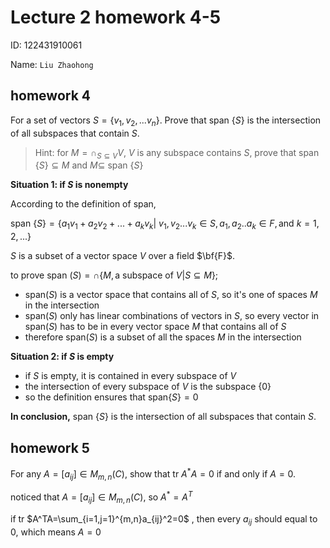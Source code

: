 # Lecture 2 homework 4-5

ID: 122431910061

Name: `Liu Zhaohong`

## homework 4

For a set of vectors $S=\lbrace v_1,v_2,...v_n \rbrace$.  Prove that span $\lbrace S \rbrace$ is the intersection of all subspaces that contain $S$.

>Hint: for $M=\cap_{S\subseteq V} V$, $V$ is any subspace contains $S$, prove that span $\lbrace S \rbrace \subseteq M$ and $M\subseteq$ span $\lbrace S \rbrace$

**Situation 1: if $S$ is nonempty**

According to the definition of span, 

span $\lbrace S \rbrace=\lbrace a_1v_1+a_2v_2+...+a_kv_k|\ v_1,v_2...v_k\in S,a_1,a_2..a_k \in F, \text{and} \ k = 1,2,... \rbrace$ 

$S$ is a subset of a vector space $V$ over a field $\bf{F}$.

to prove span $(S)=\cap\lbrace M, \text{a subspace of } V | S\subseteq M \rbrace$;

* span$(S)$ is a vector space that contains all of $S$, so it's one of spaces $M$ in the intersection
* span$(S)$ only has linear combinations of vectors in $S$, so every vector in span$(S)$ has to be in every vector space $M$ that contains all of $S$
* therefore span$(S)$ is a subset of all the spaces $M$ in the intersection

**Situation 2: if $S$ is empty**

* if $S$ is empty, it is contained in every subspace of $V$
* the intersection of every subspace of $V$ is the subspace $\lbrace 0 \rbrace$ 
* so the definition ensures that span$\lbrace S\rbrace=0$

**In conclusion,** span $\lbrace S \rbrace$ is the intersection of all subspaces that contain $S$.

## homework 5

For any $A=[a_{ij}]\in M_{m,n}(C)$, show that tr $A^{*}A=0$ if and only if $A=0$.

noticed that $A=[a_{ij}]\in M_{m,n}(C)$, so $A^*=A^T$

if tr $A^TA=\sum_{i=1,j=1}^{m,n}a_{ij}^2=0$ , then every $a_{ij}$ should equal to $0$, which means $A=0$

